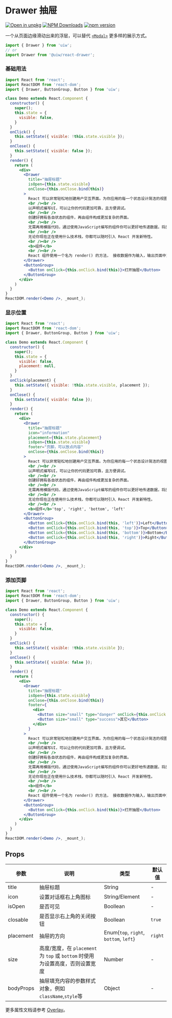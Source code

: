 Drawer 抽屉
===

[![Open in unpkg](https://img.shields.io/badge/Open%20in-unpkg-blue)](https://uiwjs.github.io/npm-unpkg/#/pkg/@uiw/react-drawer/file/README.md)
[![NPM Downloads](https://img.shields.io/npm/dm/@uiw/react-drawer.svg?style=flat)](https://www.npmjs.com/package/@uiw/react-drawer)
[![npm version](https://img.shields.io/npm/v/@uiw/react-drawer.svg?label=@uiw/react-drawer)](https://npmjs.com/@uiw/react-drawer)

一个从页面边缘滑动出来的浮层，可以替代 [`<Modal>`](#/components/modal) 更多样的展示方式。

```jsx
import { Drawer } from 'uiw';
// or
import Drawer from '@uiw/react-drawer';
```

### 基础用法

<!--rehype:bgWhite=true&codeSandbox=true&codePen=true-->
```jsx
import React from 'react';
import ReactDOM from 'react-dom';
import { Drawer, ButtonGroup, Button } from 'uiw';

class Demo extends React.Component {
  constructor() {
    super();
    this.state = {
      visible: false,
    }
  }
  onClick() {
    this.setState({ visible: !this.state.visible });
  }
  onClose() {
    this.setState({ visible: false });
  }
  render() {
    return (
      <div>
        <Drawer
          title="抽屉标题"
          isOpen={this.state.visible}
          onClose={this.onClose.bind(this)}
        >
          React 可以非常轻松地创建用户交互界面。为你应用的每一个状态设计简洁的视图，在数据改变时 React 也可以高效地更新渲染界面。
          <br /><br />
          以声明式编写UI，可以让你的代码更加可靠，且方便调试。
          <br /><br />
          创建好拥有各自状态的组件，再由组件构成更加复杂的界面。
          <br /><br />
          无需再用模版代码，通过使用JavaScript编写的组件你可以更好地传递数据，将应用状态和DOM拆分开来。
          <br /><br />
          无论你现在正在使用什么技术栈，你都可以随时引入 React 开发新特性。
          <br /><br />
          <b>组件</b>
          <br /><br />
          React 组件使用一个名为 render() 的方法， 接收数据作为输入，输出页面中对应展示的内容。 下面这个示例中类似XML的写法被称为JSX. 输入的数据通过 this.props 传入 render() 方法。
        </Drawer>
        <ButtonGroup>
          <Button onClick={this.onClick.bind(this)}>打开抽屉</Button>
        </ButtonGroup>
      </div>
    )
  }
}
ReactDOM.render(<Demo />, _mount_);
```

### 显示位置

<!--rehype:bgWhite=true&codeSandbox=true&codePen=true-->
```jsx
import React from 'react';
import ReactDOM from 'react-dom';
import { Drawer, ButtonGroup, Button } from 'uiw';

class Demo extends React.Component {
  constructor() {
    super();
    this.state = {
      visible: false,
      placement: null,
    }
  }
  onClick(placement) {
    this.setState({ visible: !this.state.visible, placement });
  }
  onClose() {
    this.setState({ visible: false });
  }
  render() {
    return (
      <div>
        <Drawer
          title="抽屉标题"
          icon="information"
          placement={this.state.placement}
          isOpen={this.state.visible}
          footer="页脚，可以放点内容"
          onClose={this.onClose.bind(this)}
        >
          React 可以非常轻松地创建用户交互界面。为你应用的每一个状态设计简洁的视图，在数据改变时 React 也可以高效地更新渲染界面。
          <br /><br />
          以声明式编写UI，可以让你的代码更加可靠，且方便调试。
          <br /><br />
          创建好拥有各自状态的组件，再由组件构成更加复杂的界面。
          <br /><br />
          无需再用模版代码，通过使用JavaScript编写的组件你可以更好地传递数据，将应用状态和DOM拆分开来。
          <br /><br />
          无论你现在正在使用什么技术栈，你都可以随时引入 React 开发新特性。
          <br /><br />
          <b>组件</b>'top', 'right', 'bottom', 'left'
        </Drawer>
        <ButtonGroup>
          <Button onClick={this.onClick.bind(this, 'left')}>Left</Button>
          <Button onClick={this.onClick.bind(this, 'top')}>Top</Button>
          <Button onClick={this.onClick.bind(this, 'bottom')}>Bottom</Button>
          <Button onClick={this.onClick.bind(this, 'right')}>Right</Button>
        </ButtonGroup>
      </div>
    )
  }
}
ReactDOM.render(<Demo />, _mount_);
```


### 添加页脚

<!--rehype:bgWhite=true&codeSandbox=true&codePen=true-->
```jsx
import React from 'react';
import ReactDOM from 'react-dom';
import { Drawer, ButtonGroup, Button } from 'uiw';

class Demo extends React.Component {
  constructor() {
    super();
    this.state = {
      visible: false,
    }
  }
  onClick() {
    this.setState({ visible: !this.state.visible });
  }
  onClose() {
    this.setState({ visible: false });
  }
  render() {
    return (
      <div>
        <Drawer
          title="抽屉标题"
          isOpen={this.state.visible}
          onClose={this.onClose.bind(this)}
          footer={
            <div>
              <Button size="small" type="danger" onClick={this.onClick.bind(this)}>关闭抽屉</Button>
              <Button size="small" type="success">其它</Button>
            </div>
          }
        >
          React 可以非常轻松地创建用户交互界面。为你应用的每一个状态设计简洁的视图，在数据改变时 React 也可以高效地更新渲染界面。
          <br /><br />
          以声明式编写UI，可以让你的代码更加可靠，且方便调试。
          <br /><br />
          创建好拥有各自状态的组件，再由组件构成更加复杂的界面。
          <br /><br />
          无需再用模版代码，通过使用JavaScript编写的组件你可以更好地传递数据，将应用状态和DOM拆分开来。
          <br /><br />
          无论你现在正在使用什么技术栈，你都可以随时引入 React 开发新特性。
          <br /><br />
          <b>组件</b>
          <br /><br />
          React 组件使用一个名为 render() 的方法， 接收数据作为输入，输出页面中对应展示的内容。 下面这个示例中类似XML的写法被称为JSX. 输入的数据通过 this.props 传入 render() 方法。
        </Drawer>
        <ButtonGroup>
          <Button onClick={this.onClick.bind(this)}>打开抽屉</Button>
        </ButtonGroup>
      </div>
    )
  }
}
ReactDOM.render(<Demo />, _mount_);
```

## Props

| 参数 | 说明 | 类型 | 默认值 |
|--------- |-------- |--------- |-------- |
| title | 抽屉标题 | String | - |
| icon | 设置对话框右上角图标 | String/Element | - |
| isOpen | 是否可见 | Boollean | - |
| closable | 是否显示右上角的关闭按钮 | Boollean | `true` |
| placement | 抽屉的方向 | Enum{`top`, `right`, `bottom`, `left`} | `right` |
| size | 高度/宽度，在 `placement` 为 `top` 或 `bottom` 时使用为设置高度，否则设置宽度 | Number | - |
| bodyProps | 抽屉填充内容的参数样式对象，例如`className`,`style`等 | Object | - |


更多属性文档请参考 [Overlay](#/components/overlay)。

